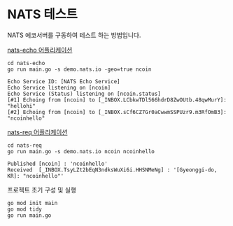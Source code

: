 # NATS 테스트

NATS 에코서버를 구동하여 테스트 하는 방법입니다.

[nats-echo 어플리케이션](nats-echo/main.go)
```shell
cd nats-echo
go run main.go -s demo.nats.io -geo=true ncoin

Echo Service ID: [NATS Echo Service]
Echo Service listening on [ncoin]
Echo Service (Status) listening on [ncoin.status]
[#1] Echoing from [ncoin] to [_INBOX.LCbkwTDl566hdrD8ZwOUtb.48qwMurY]: "hellohi"
[#2] Echoing from [ncoin] to [_INBOX.sCf6CZ7Gr0aCwwmSSPUzr9.m3RfOmB3]: "ncoinhello"
```

[nats-req 어플리케이션](nats-req/main.go)
```shell
cd nats-req
go run main.go -s demo.nats.io ncoin ncoinhello

Published [ncoin] : 'ncoinhello'
Received  [_INBOX.TsyLZt2bEqN3ndksWuXi6i.HHSNMeNg] : '[Gyeonggi-do, KR]: "ncoinhello"'

```

프로젝트 초기 구성 및 실행
```shell
go mod init main
go mod tidy
go run main.go
```